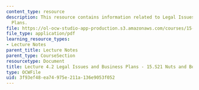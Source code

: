 ```yaml
---
content_type: resource
description: This resource contains information related to Legal Issues and Business
  Plans.
file: https://ol-ocw-studio-app-production.s3.amazonaws.com/courses/15-s21-nuts-and-bolts-of-business-plans-january-iap-2014/3f93ef48ea74975e211a136e9053f052_MIT15_S21IAP14_Session4.2.pdf
file_type: application/pdf
learning_resource_types:
- Lecture Notes
parent_title: Lecture Notes
parent_type: CourseSection
resourcetype: Document
title: Lecture 4.2 Legal Issues and Business Plans - 15.S21 Nuts and Bolts IAP 2014
type: OCWFile
uid: 3f93ef48-ea74-975e-211a-136e9053f052
---
```

